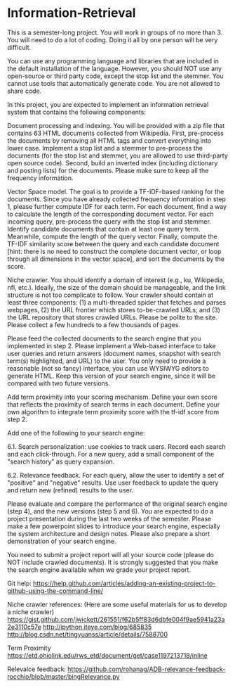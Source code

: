 # Information-Retrieval
This is a semester-long project. You will work in groups of no more than 3. You will need to do a lot of coding. Doing it all by one person will be very difficult.

You can use any programming language and libraries that are included in the default installation of the language. However, you should NOT use any open-source or third party code, except the stop list and the stemmer. You cannot use tools that automatically generate code. You are not allowed to share code.

In this project, you are expected to implement an information retrieval system that contains the following components:

Document processing and indexing. You will be provided with a zip file that contains 63 HTML documents collected from Wikipedia. First, pre-process the documents by removing all HTML tags and convert everything into lower case. Implement a stop list and a stemmer to pre-process the documents (for the stop list and stemmer, you are allowed to use third-party open source code). Second, build an inverted index (including dictionary and posting lists) for the documents. Please make sure to keep all the frequency information.

Vector Space model. The goal is to provide a TF-IDF-based ranking for the documents. Since you have already collected frequency information in step 1, please further compute IDF for each term. For each document, find a way to calculate the length of the corresponding document vector. For each incoming query, pre-process the query with the stop list and stemmer. Identify candidate documents that contain at least one query term. Meanwhile, compute the length of the query vector. Finally, compute the TF-IDF similarity score between the query and each candidate document [hint: there is no need to construct the complete document vector, or loop through all dimensions in the vector space], and sort the documents by the score.

Niche crawler. You should identify a domain of interest (e.g., ku, Wikipedia, nfl, etc.). Ideally, the size of the domain should be manageable, and the link structure is not too complicate to follow. Your crawler should contain at least three components: (1) a multi-threaded spider that fetches and parses webpages, (2) the URL frontier which stores to-be-crawled URLs; and (3) the URL repository that stores crawled URLs. Please be polite to the site. Please collect a few hundreds to a few thousands of pages.

Please feed the collected documents to the search engine that you implemented in step 2. Please implement a Web-based interface to take user queries and return answers (document names, snapshot with search term(s) highlighted, and URL) to the user. You only need to provide a reasonable (not so fancy) interface, you can use WYSIWYG editors to generate HTML. Keep this version of your search engine, since it will be compared with two future versions.

Add term proximity into your scoring mechanism. Define your own score that reflects the proximity of search terms in each document. Define your own algorithm to integrate term proximity score with the tf-idf score from step 2.

Add one of the following to your search engine:

6.1. Search personalization: use cookies to track users. Record each search and each click-through. For a new query, add a small component of the "search history" as query expansion.

6.2. Relevance feedback. For each query, allow the user to identify a set of "positive" and "negative" results. Use user feedback to update the query and return new (refined) results to the user.

Please evaluate and compare the performance of the original search engine (step 4), and the new versions (step 5 and 6).
You are expected to do a project presentation during the last two weeks of the semester. Please make a few powerpoint slides to introduce your search engine, especially the system architecture and design notes. Please also prepare a short demonstration of your search engine.

You need to submit a project report will all your source code (please do NOT include crawled documents). It is strongly suggested that you make the search engine available when we grade your project report.

Git help:
https://help.github.com/articles/adding-an-existing-project-to-github-using-the-command-line/

Niche crawler references:
(Here are some useful materials for us to develop a niche crawler)
https://gist.github.com/jwickett/261551/f62b5ff83d6dbfe004f9ae5941a23a2e3110c57e
http://ipython.iteye.com/blog/685835
http://blog.csdn.net/tingyuanss/article/details/7588700

Term Proximity
https://etd.ohiolink.edu/rws_etd/document/get/case1197213718/inline

Relevalce feedback:
https://github.com/rohanag/ADB-relevance-feedback-rocchio/blob/master/bingRelevance.py
